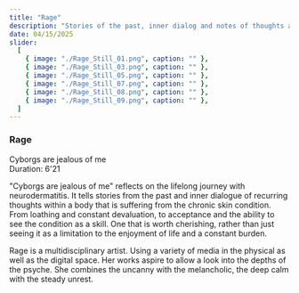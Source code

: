 ```yaml
---
title: "Rage"
description: "Stories of the past, inner dialog and notes of thoughts about chronic skin condition over time."
date: 04/15/2025
slider:
  [
    { image: "./Rage_Still_01.png", caption: "" },
    { image: "./Rage_Still_03.png", caption: "" },
    { image: "./Rage_Still_05.png", caption: "" },
    { image: "./Rage_Still_07.png", caption: "" },
    { image: "./Rage_Still_08.png", caption: "" },
    { image: "./Rage_Still_09.png", caption: "" },
  ]
---
```


### Rage

Cyborgs are jealous of me <br />
Duration: 6'21

"Cyborgs are jealous of me" reflects on the lifelong journey with neurodermatitis. It tells stories from the past and inner dialogue of recurring thoughts within a body that is suffering from the chronic skin condition. From loathing and constant devaluation, to acceptance and the ability to see the condition as a skill. One that is worth cherishing, rather than just seeing it as a limitation to the enjoyment of life and a constant burden.

Rage is a multidisciplinary artist. Using a variety of media in the physical as well as the digital space. Her works aspire to allow a look into the depths of the psyche. She combines the uncanny with the melancholic, the deep calm with the steady unrest.
